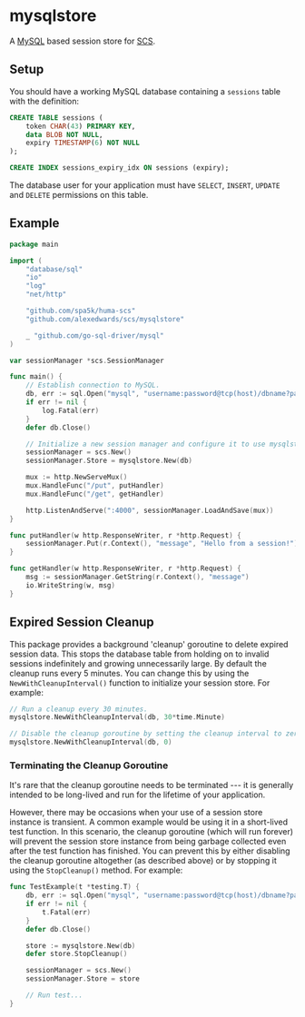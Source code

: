 # mysqlstore

A [MySQL](https://github.com/go-sql-driver/mysql) based session store for [SCS](https://github.com/alexedwards/scs).

## Setup

You should have a working MySQL database containing a `sessions` table with the definition:

```sql
CREATE TABLE sessions (
	token CHAR(43) PRIMARY KEY,
	data BLOB NOT NULL,
	expiry TIMESTAMP(6) NOT NULL
);

CREATE INDEX sessions_expiry_idx ON sessions (expiry);
```

The database user for your application must have `SELECT`, `INSERT`, `UPDATE` and `DELETE` permissions on this table.

## Example

```go
package main

import (
	"database/sql"
	"io"
	"log"
	"net/http"

	"github.com/spa5k/huma-scs"
	"github.com/alexedwards/scs/mysqlstore"

	_ "github.com/go-sql-driver/mysql"
)

var sessionManager *scs.SessionManager

func main() {
	// Establish connection to MySQL.
	db, err := sql.Open("mysql", "username:password@tcp(host)/dbname?parseTime=true")
	if err != nil {
		log.Fatal(err)
	}
	defer db.Close()

	// Initialize a new session manager and configure it to use mysqlstore as the session store.
	sessionManager = scs.New()
	sessionManager.Store = mysqlstore.New(db)

	mux := http.NewServeMux()
	mux.HandleFunc("/put", putHandler)
	mux.HandleFunc("/get", getHandler)

	http.ListenAndServe(":4000", sessionManager.LoadAndSave(mux))
}

func putHandler(w http.ResponseWriter, r *http.Request) {
	sessionManager.Put(r.Context(), "message", "Hello from a session!")
}

func getHandler(w http.ResponseWriter, r *http.Request) {
	msg := sessionManager.GetString(r.Context(), "message")
	io.WriteString(w, msg)
}
```

## Expired Session Cleanup

This package provides a background 'cleanup' goroutine to delete expired session data. This stops the database table from holding on to invalid sessions indefinitely and growing unnecessarily large. By default the cleanup runs every 5 minutes. You can change this by using the `NewWithCleanupInterval()` function to initialize your session store. For example:

```go
// Run a cleanup every 30 minutes.
mysqlstore.NewWithCleanupInterval(db, 30*time.Minute)

// Disable the cleanup goroutine by setting the cleanup interval to zero.
mysqlstore.NewWithCleanupInterval(db, 0)
```

### Terminating the Cleanup Goroutine

It's rare that the cleanup goroutine needs to be terminated --- it is generally intended to be long-lived and run for the lifetime of your application.

However, there may be occasions when your use of a session store instance is transient. A common example would be using it in a short-lived test function. In this scenario, the cleanup goroutine (which will run forever) will prevent the session store instance from being garbage collected even after the test function has finished. You can prevent this by either disabling the cleanup goroutine altogether (as described above) or by stopping it using the `StopCleanup()` method. For example:

```go
func TestExample(t *testing.T) {
	db, err := sql.Open("mysql", "username:password@tcp(host)/dbname?parseTime=true")
	if err != nil {
	    t.Fatal(err)
	}
	defer db.Close()

	store := mysqlstore.New(db)
	defer store.StopCleanup()

	sessionManager = scs.New()
	sessionManager.Store = store

	// Run test...
}
```